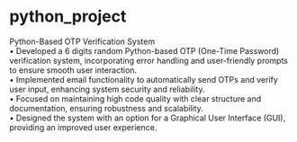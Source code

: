 # python_project

Python-Based OTP Verification System    
• Developed a 6 digits random Python-based OTP (One-Time Password) verification system, 
incorporating error handling and user-friendly prompts to ensure smooth user interaction.    
• Implemented email functionality to automatically send OTPs and verify user input, enhancing system 
security and reliability.    
• Focused on maintaining high code quality with clear structure and documentation, ensuring 
robustness and scalability.    
• Designed the system with an option for a Graphical User Interface (GUI), providing an improved user 
experience.  
